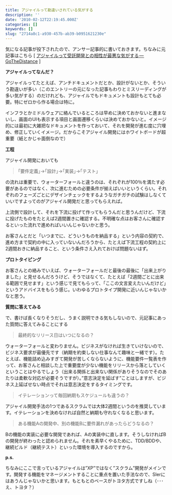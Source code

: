 ```yaml
---
title: アジャイルって勘違いされている気がする
description: ''
date: '2010-02-12T22:19:45.000Z'
categories: []
keywords: []
slug: "2714a8c1-a930-457b-ab39-b0951621230e"
---
```

気になる記事が投下されたので、アンサー記事的に書いておきます。ちなみに元記事はこちら \[ [アジャイルって受託開発との相性が最悪な気がする — GoTheDistance](http://d.hatena.ne.jp/gothedistance/20100212/1265907956) \]

**アジャイルってなんだ？**

アジャイルってたとえば、アンチドキュメントだとか、設計がないとか、そういう勘違いが多い（このエントリーの元になった記事もわりとミスリーディングが多い気がする）のだけれども、アジャイルでもドキュメントも設計もとても必要。特にゼロから作る場合は特に。

インフラとかミドルウェアに絡んでいるところは早めに決めておかないと進まないし、画面のUIも表示する項目と画面遷移くらいは決めておかないと。イメージ的には最初に大雑把なドキュメントを作っておいて、それを開発が進む度に穴埋め、修正していくイメージ。だからこそアジャイル開発にはホワイトボードが超重要（紙とかじゃ面倒なので）

**工程**

アジャイル開発においても

> ｢要件定義｣→｢設計｣→｢実装｣→｢テスト｣

の流れは重要で、ウォーターフォールと違うのは、それぞれが100％を満たす必要があるのではなく、次に進むための必要条件が揃えばいいというくらい。それぞれのフェーズごとにデザインチェックをするようなガチガチの試験はしなくていいですよってのがアジャイル開発だと思ってもらえれば。

上流側で設計して、それを下流に投げて作ってもらうんだと思うんだけど、下流に投げたものをたとえば2週間置きに確認する。不明確な点はお客さんに確認するといった流れで進めればいいんじゃないかと思う。

お客さんとだと「いつまでに、どういうものを納品する」という内容の契約で、進め方まで契約の中に入っていないんだろうから、たとえば下流工程の契約上に2週間おきに納品すること、という条件さえ入れておけば問題ないはず。

**プロトタイピング**

お客さんとの絡みでいえば、ウォーターフォールだと最後の最後に「出来上がりました」と見せるんだろうけど、そうではなくて、たとえば「2週間ごとに出来る範囲で見せます」という感じで見てもらって、「ここの文言変えたいんだけど」というアドバイスをもらう感じ。いわゆるプロトタイプ開発に近いんじゃないかなと思う。

**質問に答えてみる**

で、書けば長くなりそうだし、うまく説明できる気もしないので、元記事にあった質問に答えてみることにする

> 最終的なリリース日はいつになるの？

ウォーターフォールと変わりません。ビジネスがなければ生きていけないので、ビジネス要求が最優先です（納期を約束しない仕事なんて趣味と一緒です）。たとえば、機能詰め込みすぎて開発が苦しくならないように、機能要件一覧表を作って、お客さんと相談した上で重要度が少ない機能をリリースから落としていくということはやるでしょう（出来る関係と出来ない関係がありそうなのでそのあたりは柔軟な対応が必要そうですが）。”意志決定を延ばす”ことはしますが、ビジネス上延ばせない時点でそれは意志決定をするタイミングです。

> イテレーションって毎回納期もスケジュールも違うの？

アジャイル開発手法の1つであるスクラムでは大体2週間というのを推奨しています。イテレーションを決めなければ自然と納期も守れなくなると思います。

> ある機能Aの開発中、別の機能Bに要件漏れがあったらどうなるの？

Bの機能の実装に必要な開発であれば、Aの実装中に直します。そうしなければBの開発が終わったと認められません。それを素早くやるために、TDD/BDDや、継続ビルド（継続テスト）といった環境を導入するのですから。

**p.s.**

ちなみにここで言っているアジャイルは”XP”ではなく”スクラム”開発がメインです。開発する機能をマネージメントすることに重点を置いた手法なので、SIerにはあうんじゃないかと思います。もともとのベースがトヨタ方式ですしね（･･･え、トヨタ？）